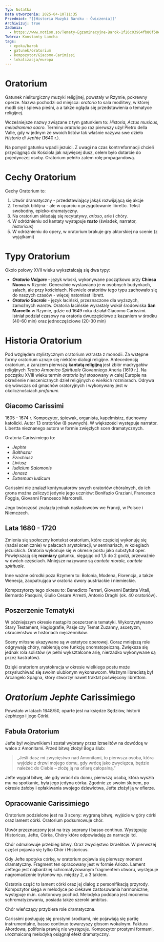 ```yaml
---
Typ: Notatka
Data utworzenia: 2025-04-10T11:35
Przedmiot: "[[Historia Muzyki Baroku - Ćwiczenia]]"
Archiwizuj: true
Zadania:
  - https://www.notion.so/Tematy-Egzaminacyjne-Barok-1f26c03964fb80f58ef4cafdc3984c5c?pvs=21
Twórca: Konstanty Lamcha
tags:
  - epoka/barok
  - gatunek/oratorium
  - kompozytor/Giacomo-Carimissi
  - lokalizacja/europa
---
```

# Oratorium

Gatunek nieliturgiczny muzyki religijnej, powstały w Rzymie, pokrewny operze. Nazwa pochodzi od miejsca: _oratorio_ to sala modlitwy, w której modli się i śpiewa pieśni, a a także ogląda się przedstawienia o tematyce religijnej.

Wcześniejsze nazwy związane z tym gatunkiem to: _Historia, Actus musicus, melodramma sacro_. Terminu _oratorio_ po raz pierwszy użył Pietro della Valle, gdy w jednym ze swoich listów tak właśnie nazywa swe dzieło _Historia di Jephte_ (1640 r.).

Na pomysł gatunku wpadli jezuici. Z uwagi na czas kontrreformacji chcieli przyciągnąć do Kościoła jak najwięcej dusz, celem było dotarcie do pojedynczej osoby. Oratorium pełniło zatem rolę propagandową.

# Cechy Oratorium

Cechy Oratorium to:

1. Utwór dramatyczny - przedstawiający jakąś rozwijającą się akcje
2. Tematyk biblijna - ale w oparciu o przygotowanie libretto. Tekst swobodny, epicko-dramatyczny.
3. Na oratorium składają się recytatywy, _arioso_, arie i chóry.
4. W odróżnieniu od kantaty występuje _**testo**_ (świadek, narrator, _historicus_)
5. W odróżnieniu do opery, w oratorium brakuje gry aktorskiej na scenie (z wyjątkami)

# Typy Oratorium

Około połowy XVII wieku wykształcają się dwa typy:

- _**Oratorio Volgare**_ - język włoski, wykonywane początkowo przy **Chiesa Nuova** w Rzymie. Generalnie wystawiano je w osobnych budynkach, salach, ale przy kościołach. Niewiele oratoriów tego typu zachowało się do naszych czasów - więcej natomiast librett.
- _**Oratorio Sacrale**_ - język łaciński, przeznaczone dla wyższych, zamożnych warstw. Oratoria łacińskie wyrastały wokół środowiska **San Marcello** w Rzymie, gdzie od 1649 roku działał Giacomo Carissimi. Istniał podział czasowy na oratoria dwuczęściowe z kazaniem w środku (40-60 min) oraz jednoczęściowe (20-30 min)

# Historia Oratorium

Pod względem stylistycznym oratorium wzrasta z monodii. Za wstępne formy oratorium uznaje się niektóre dialogi religijne. Antecedencją oratorium, a zarazem pierwszą **kantatą religijną** jest zbiór madrygałów religijnych _Teatro Armonico Spirituale_ Giovanniego Aneria (1619 r.). Na początku XVIII wieku termin _oratorio_ był stosowany w całej Europie na określenie niescenicznych dzieł religijnych o wielkich rozmiarach. Odrywa się wówczas od gmachów oratoryjnych i wykonywany jest w okolicznościach _profanum._

## Giacomo Carissimi

1605 - 1674 r. Kompozytor, śpiewak, organista, kapelmistrz, duchowny katolicki. Autor 13 oratoriów (8 pewnych). W większości występuje narrator. Libertta nieznanego autora w formie zwięzłych scen dramatycznych.

Oratoria Carissimiego to:

- _Jephte_
- _Balthazar_
- _Ezechiasz_
- _Liviusz_
- _Iudicium Salomonis_
- _Jonasz_
- _Extremum Iudicum_

Carissimi nie znalazł kontynuatorów swych oratoriów chóralnych, do ich grona można zaliczyć jedynie jego uczniów: Bonifazio Graziani, Francesco Foggia, Giovanni Francesco Marcorelli.

Jego twórczość znalazła jednak naśladowców we Francji, w Polsce i Niemczech.

## Lata 1680 - 1720

Zmienia się społeczny kontekst oratorium, które częściej wykonuję się (nadal scenicznie) w pałacach arystokracji, w seminariach, w kolegiach jezuickich. Oratoria wykonuje się w okresie postu jako substytut oper. Powiększają się **rozmiary** gatunku, sięgając od 1,5 do 2 godzi, przeważnie w dwóch częściach. Mniejsze nazywane są _cantate morale, cantate spirituale._

Inne ważne ośrodki poza Rzymem to: Bolonia, Modena, Florencja, a także Wenecja, zaopatrująca w oratoria dwory austriackie i niemieckie.

Kompozytorzy tego okresu to: Benedicto Ferrari, Giovanni Battista Vitali, Bernardo Pasquini, Giulio Cesare Arresti, Antonio Draghi (ok. 40 oratoriów).

## Poszerzenie Tematyki

W późniejszym okresie nastąpiło poszerzenie tematyki. Wykorzystywano Stary Testament, Hagiografie, Pasje czy Temat Zuzanny, ascetyzm, okrucieństwo w historiach męczenników.

Sceny miłosne ukazywane są w estetyce operowej. Coraz mniejszą role odgrywają chóry, nabierają one funkcję onomatopeiczną. Zwiększa się jednak rola solistów (w pełni wykształcone arię, nierzadko wykonywane są przez kastratów).

Dzięki oratoriom arystokracja w okresie wielkiego postu może przysłuchiwać się swoim ulubionym wykonawcom. Ważnym librecistą był Arcangelo Spagna, który stworzył nawet traktat poświęcony librettom.

# _Oratorium Jephte_ Carissimiego

Powstało w latach 1648/50, oparte jest na księdze Sędziów, historii Jephtego i jego Córki.

## Fabuła Oratorium

Jefte był wojownikiem i został wybrany przez Izraelitów na dowódcę w walce z Amonitami. Przed bitwą złożył Bogu ślub:

> „Jeśli dasz mi zwycięstwo nad Amonitami, to pierwsza osoba, która wyjdzie z drzwi mojego domu, gdy wrócę jako zwycięzca, będzie należeć do Ciebie – złożę ją na ofiarę całopalną.”

Jefte wygrał bitwę, ale gdy wrócił do domu, pierwszą osobą, która wyszła mu na spotkanie, była jego jedyna córka. Zgodnie ze swoim ślubem, po okresie żałoby i opłakiwania swojego dziewictwa, Jefte złożył ją w ofierze.

## Opracowanie Carissimiego

Oratorium podzielone jest na 3 sceny: wygraną bitwę, wyjście w góry córki oraz lament córki. Oratorium podsumowuje chór.

Utwór przeznaczony jest na trzy soprany i basso continuo. Występują: Historicus, Jefte, Córka, Chóry które odpowiadają za narracje itd.

Chór odmalowuje przebieg bitwy. Oraz zwycięstwo Izraelitów. W pierwszej części pojawia się tylko Chór i Historicus.

Gdy Jefte spotyka córkę, w oratorium pojawia się pierwszy moment dramatyczny. Fragment ten opracowany jest w formie Ariozo. Lament Jeftego jest najbardziej schromatyzowanym fragmentem utworu, występuje nagromadzenie trytonów np. między 2, a 3 taktem.

Ostatnia część to lament córki oraz jej dialog z personifikacją przyrody. Kompozytor sięga w melodyce po ciekawe zastosowania harmoniczne, występuje m.in. całotonowy pochód. Melodyka poddana jest mocnemu schromatyzowaniu, posiada także szeroki ambitus.

Chór wieńczący przybiera role dramatyczna.

Carissimi posługuję się prostymi środkami, nie pojawiają się partię instrumentalne, basso continuo towarzyszy głosom wokalnym. Faktura Akordowa, polifonia prawię nie występuje. Kompozytor prostymi formami, urozmaiconą melodyką osiągnął efekt dramatyczny.